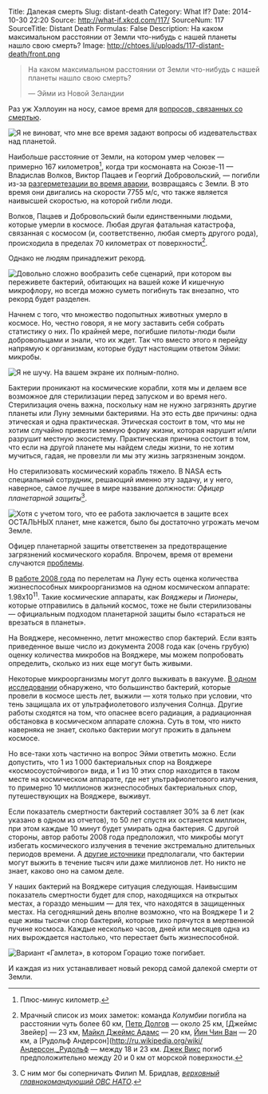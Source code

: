 Title: Далекая смерть
Slug: distant-death
Category: What If?
Date: 2014-10-30 22:20
Source: http://what-if.xkcd.com/117/
SourceNum: 117
SourceTitle: Distant Death
Formulas: False
Description: На каком максимальном расстоянии от Земли что-нибудь с нашей планеты нашло свою смерть?
Image: http://chtoes.li/uploads/117-distant-death/front.png

> На каком максимальном расстоянии от Земли что-нибудь с нашей планеты нашло свою смерть?
>
> — Эйми из Новой Зеландии

Раз уж Хэллоуин на носу, самое время для [вопросов, связанных со смертью](http://chtoes.li/facebook-of-the-dead/).

![](/uploads/117-distant-death/usual_ru.png "Я не виноват, что мне все время задают вопросы об издевательствах над планетой.")

Наибольше расстояние от Земли, на котором умер человек — примерно 167 километров[^1], когда три космонавта на Союзе-11 — Владислав Волков, Виктор Пацаев и Георгий Добровольский, — погибли из-за [разгерметезации во время аварии](http://history.nasa.gov/SP-4209/ch8-2.htm), возвращаясь с Земли. В это время они двигались на скорости 7755 м/c, что также является наивысшей скоростью, на которой гибли люди.

[^1]: Плюс-минус километр.

Волков, Пацаев и Добровольский были единственными людьми, которые умерли в космосе. Любая другая фатальная катастрофа, связанная с космосом (и, соответственно, любая смерть другого рода), происходила в пределах 70 километрах от поверхности[^2].

[^2]: Мрачный список из моих заметок: команда *Колумбии* погибла на расстоянии чуть более 60 км, [Петр Долгов](http://ru.wikipedia.org/wiki/Долгов,_Пётр_Иванович) — около 25 км, [Джеймс Звейер] — 23 км, [Майкл Джеймс Адамс](http://ru.wikipedia.org/wiki/Адамс,_Майкл_Джеймс) — 20 км, [Йин Чин Ван](http://myplace.frontier.com/~anneled/ColdWar.html) — 20 км, а [Рудольф Андерсон](http://ru.wikipedia.org/wiki/Андерсон,_Рудольф — между 18 и 23 км. [Джек Викс](http://www.habu.org/a-12/06932.html) погиб предположительно между 20 и 0 км от морской поверхности.

Однако не людям принадлежит рекорд.

![](/uploads/117-distant-death/yet_ru.png "Довольно сложно вообразить себе сценарий, при котором вы переживете бактерий, обитающих на вашей коже И кишечную микрофлору, но всегда можно суметь погибнуть так внезапно, что рекорд будет разделен.")

Начнем с того, что множество подопытных животных умерло в космосе. Но, честно говоря, я не могу заставить себя собрать статистику о них. По крайней мере, погибшие пилоты-люди были добровольцами и знали, что их ждет. Так что вместо этого я перейду напрямую к организмам, которые будут настоящим ответом Эйми: микробы.

![](/uploads/117-distant-death/microbe.png "Я не шучу. На вашем экране их полным-полно.")

Бактерии проникают на космические корабли, хотя мы и делаем все возможное для стерилизации перед запуском и во время него. Стерилизация очень важна, поскольку нам не нужно загрязнять другие планеты или Луну земными бактериями. На это есть две причины: одна этическая и одна практическая. Этическая состоит в том, что мы не хотим случайно привезти земную форму жизни, которая нарушит и/или разрушит местную экосистему. Практическая причина состоит в том, что если на другой планете мы найдем следы жизни, то не хотим мучиться, гадая, не провезли ли мы эту жизнь загрязненым зондом.

Но стерилизовать космический корабль тяжело. В NASA есть специальный сотрудник, решающий именно эту задачу, и у него, наверное, самое лучшее в мире название должности: *Офицер планетарной защиты*[^3].

[^3]: С ним мог бы соперничать Филип М. Бридлав, [*верховный главнокомандующий ОВС НАТО*](http://en.wikipedia.org/wiki/Supreme_Allied_Commander#NATO).

![](/uploads/117-distant-death/officer_ru.png "Хотя с учетом того, что ее работа заключается в защите всех ОСТАЛЬНЫХ планет, мне кажется, было бы достаточно угрожать мечом Земле.")

Офицер планетарной защиты ответственен за предотвращение загрязнений космического корабля. Впрочем, время от времени случаются [проблемы](http://www.space.com/13783-nasa-msl-curiosity-mars-rover-planetary-protection.html).

В [работе 2008 года](http://www.lpi.usra.edu/meetings/leagilewg2008/pdf/4029.pdf) по перелетам на Луну есть оценка количества жизнеспособных микроорганизмов на одном космическом аппарате: 1.98x10<sup>11</sup>. Такие космические аппараты, как  *Вояджеры* и *Пионеры*, которые отправились в дальний космос, тоже не были стерилизованы — официальным подходом планетарной защиты было «стараться не врезаться в планеты».

На Вояджере, несомненно, летит множество спор бактерий. Если взять приведенное выше число из документа 2008 года как (очень грубую) оценку количества микробов на Вояджере, мы можем попробовать определить, сколько из них еще могут быть живыми.

Некоторые микроорганизмы могут долго выживать в вакууме. [В одном исследовании](http://www.sciencedirect.com/science/article/pii/0273117794904480) обнаружено, что большинство бактерий, которые провели в космосе шесть лет, выжили — хотя только при условии, что тень защищала их от ультрафиолетового излучения Солнца. Другие работы сходятся на том, что опаснее всего радиация, а радиационная обстановка в космическом аппарате сложна. Суть в том, что никто наверняка не знает, сколько бактерии могут прожить в дальнем космосе.

Но все-таки хоть частично на вопрос Эйми ответить можно. Если допустить, что 1 из 1&thinsp;000 бактериальных спор на Вояджере «космосоустойчивого» вида, и 1 из 10 этих спор находится в таком месте на космическом аппарате, где нет ультрафиолетового излучения, то примерно 10 миллионов жизнеспособных бактериальных спор, путешествующих на Вояджере, выживут.

Если показатель смертности бактерий составляет 30% за 6 лет (как указано в одном из отчетов), то 50 лет спустя их останется миллион, при этом каждые 10 минут будет умирать одна бактерия. С другой стороны, автор работы 2008 года предположил, что микробы могут избегать космического излучения в течение экстремально длительных периодов времени. А [другие источники](http://www.ncbi.nlm.nih.gov/pmc/articles/PMC99004/#B109) предполагали, что бактерии могут выжить в течение тысяч или даже миллионов лет. Но никто не знает, каково оно на самом деле.

У наших бактерий на Вояджере ситуация следующая. Наивысшим показатель смертности будет для спор, находящихся на открытых местах, а гораздо меньшим — для тех, что находятся в защищенных местах. На сегодняшний день вполне возможно, что на Вояджере 1 и 2 еще живы тысячи спор бактерий, которые тихо прячутся в мертвенной пучине космоса. Каждые несколько часов, дней или месяцев одна из них вырождается настолько, что перестает быть жизнеспособной.

![](/uploads/117-distant-death/alas_ru.png "Вариант «Гамлета», в котором Горацио тоже погибает.")

И каждая из них устанавливает новый рекорд самой далекой смерти от Земли.
